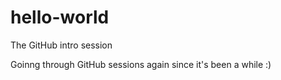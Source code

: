 # hello-world
The GitHub intro session

Goinng through GitHub sessions again since it's been a while :)
